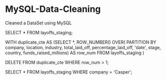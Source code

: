 # MySQL-Data-Cleaning
Cleaned a DataSet using MySQL

SELECT *
FROM layoffs_staging;

WITH duplicate_cte AS
(SELECT *,
ROW_NUMBER() OVER(
PARTITION BY company, location, industry, total_laid_off, percentage_laid_off, 'date', stage, country, funds_raised_millions) AS row_num
FROM layoffs_staging
)

DELETE
FROM duplicate_cte
WHERE row_num > 1;

SELECT *
FROM layoffs_staging
WHERE company = 'Casper';
